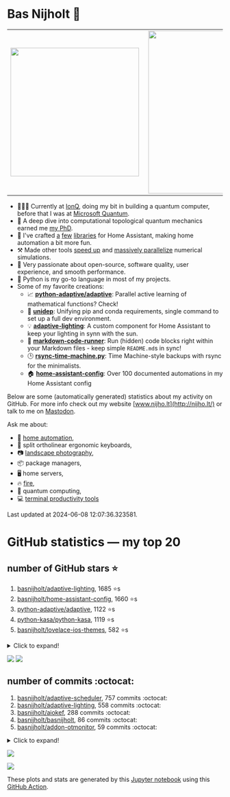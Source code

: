 # Bas Nijholt 👋

<center>
  <table>
    <tr>
        <td><img width="300px" align="left" src="https://github-readme-stats.vercel.app/api/top-langs/?username=basnijholt&hide=TeX,Jupyter%20Notebook&layout=compact&theme=radical" /></td>
        <td><img align='right' src="https://github-readme-stats.vercel.app/api?username=basnijholt&show_icons=true&theme=radical" width="380"></td>
    </tr>
  </table>
</center>

- 👷🏻‍♂️ Currently at [IonQ](https://ionq.com/), doing my bit in building a quantum computer, before that I was at [Microsoft Quantum](https://quantum.microsoft.com/).
- 🌟 A deep dive into computational topological quantum mechanics earned me [my PhD](https://github.com/basnijholt/thesis).
- 🎨 I've crafted [a](https://github.com/basnijholt/adaptive-lighting) [few](https://github.com/basnijholt/aiokef) [libraries](https://github.com/basnijholt/miflora) for Home Assistant, making home automation a bit more fun.
- ⚒️ Made other tools [speed up](https://github.com/python-adaptive/adaptive) and [massively parallelize](https://github.com/basnijholt/adaptive-scheduler) numerical simulations.
- 🏅 Very passionate about open-source, software quality, user experience, and smooth performance.
- 🐍 Python is my go-to language in most of my projects.
- Some of my favorite creations:
  - 📈 **[python-adaptive/adaptive](https://github.com/python-adaptive/adaptive/)**: Parallel active learning of mathematical functions? Check!
  - 🧬 **[unidep](https://github.com/basnijholt/unidep/)**: Unifying pip and conda requirements, single command to set up a full dev environment.
  - 💡 **[adaptive-lighting](https://github.com/basnijholt/adaptive-lighting/)**: A custom component for Home Assistant to keep your lighting in synn with the sun.
  - 📝 **[markdown-code-runner](https://github.com/basnijholt/markdown-code-runner/)**: Run (hidden) code blocks right within your Markdown files - keep simple `README.md`s in sync!
  - 🕒 **[rsync-time-machine.py](https://github.com/basnijholt/rsync-time-machine.py/)**: Time Machine-style backups with rsync for the minimalists.
  - 🏠 **[home-assistant-config](https://github.com/basnijholt/home-assistant-config/)**: Over 100 documented automations in my Home Assistant config

Below are some (automatically generated) statistics about my activity on GitHub.
For more info check out my website [www.nijho.lt](http://nijho.lt/) or talk to me on <a rel="me" href="https://fosstodon.org/@basnijholt">Mastodon</a>.

Ask me about:

- 🏡 [home automation](https://github.com/basnijholt/home-assistant-config/),
- 🎹 split ortholinear ergonomic keyboards,
- 📷 [landscape photography](https://www.instagram.com/bnijholt),
- 📦 package managers,
- 🖥️ home servers,
- 🔥 [fire](https://wenfire.nijho.lt/),
- 🧠 quantum computing,
- 💻 [terminal productivity tools](https://www.nijho.lt/post/terminal-ninja/)

Last updated at 2024-06-08 12:07:36.323581.

# GitHub statistics — my top 20

## number of GitHub stars ⭐️

1. [basnijholt/adaptive-lighting](https://github.com/basnijholt/adaptive-lighting/), 1685 ⭐️s
2. [basnijholt/home-assistant-config](https://github.com/basnijholt/home-assistant-config/), 1660 ⭐️s
3. [python-adaptive/adaptive](https://github.com/python-adaptive/adaptive/), 1122 ⭐️s
4. [python-kasa/python-kasa](https://github.com/python-kasa/python-kasa/), 1119 ⭐️s
5. [basnijholt/lovelace-ios-themes](https://github.com/basnijholt/lovelace-ios-themes/), 582 ⭐️s
<details><summary>Click to expand!</summary>

6. [basnijholt/lovelace-ios-dark-mode-theme](https://github.com/basnijholt/lovelace-ios-dark-mode-theme/), 448 ⭐️s
7. [basnijholt/rsync-time-machine.py](https://github.com/basnijholt/rsync-time-machine.py/), 369 ⭐️s
8. [basnijholt/miflora](https://github.com/basnijholt/miflora/), 362 ⭐️s
9. [topocm/topocm_content](https://github.com/topocm/topocm_content/), 268 ⭐️s
10. [basnijholt/unidep](https://github.com/basnijholt/unidep/), 212 ⭐️s
11. [basnijholt/home-assistant-streamdeck-yaml](https://github.com/basnijholt/home-assistant-streamdeck-yaml/), 209 ⭐️s
12. [basnijholt/home-assistant-macbook-touch-bar](https://github.com/basnijholt/home-assistant-macbook-touch-bar/), 94 ⭐️s
13. [kwant-project/kwant](https://github.com/kwant-project/kwant/), 85 ⭐️s
14. [basnijholt/markdown-code-runner](https://github.com/basnijholt/markdown-code-runner/), 83 ⭐️s
15. [basnijholt/home-assistant-streamdeck-yaml-addon](https://github.com/basnijholt/home-assistant-streamdeck-yaml-addon/), 63 ⭐️s
16. [basnijholt/aiokef](https://github.com/basnijholt/aiokef/), 37 ⭐️s
17. [basnijholt/thesis-cover](https://github.com/basnijholt/thesis-cover/), 34 ⭐️s
18. [basnijholt/adaptive-scheduler](https://github.com/basnijholt/adaptive-scheduler/), 26 ⭐️s
19. [basnijholt/instacron](https://github.com/basnijholt/instacron/), 20 ⭐️s
20. [kwant-project/kwant-tutorial-2016](https://github.com/kwant-project/kwant-tutorial-2016/), 19 ⭐️s

</details>

![](https://github.com/basnijholt/basnijholt/raw/main/stars_over_time.png)
![](https://github.com/basnijholt/basnijholt/raw/main/stars_over_time_per_repo.png)

## number of commits :octocat:

1. [basnijholt/adaptive-scheduler](https://github.com/basnijholt/adaptive-scheduler/), 757 commits :octocat:
2. [basnijholt/adaptive-lighting](https://github.com/basnijholt/adaptive-lighting/), 558 commits :octocat:
3. [basnijholt/aiokef](https://github.com/basnijholt/aiokef/), 288 commits :octocat:
4. [basnijholt/basnijholt](https://github.com/basnijholt/basnijholt/), 86 commits :octocat:
5. [basnijholt/addon-otmonitor](https://github.com/basnijholt/addon-otmonitor/), 59 commits :octocat:
<details><summary>Click to expand!</summary>

6. [AppDaemon/appdaemon](https://github.com/AppDaemon/appdaemon/), 52 commits :octocat:
7. [basnijholt/codestructure](https://github.com/basnijholt/codestructure/), 52 commits :octocat:
8. [conda-forge/adaptive-scheduler-feedstock](https://github.com/conda-forge/adaptive-scheduler-feedstock/), 48 commits :octocat:
9. [basnijholt/conda-recipes](https://github.com/basnijholt/conda-recipes/), 48 commits :octocat:
10. [basnijholt/cluster-logger](https://github.com/basnijholt/cluster-logger/), 45 commits :octocat:
11. [conda-forge/adaptive-feedstock](https://github.com/conda-forge/adaptive-feedstock/), 40 commits :octocat:
12. [basnijholt/adaptive-tools](https://github.com/basnijholt/adaptive-tools/), 34 commits :octocat:
13. [basnijholt/day-one-story-sender](https://github.com/basnijholt/day-one-story-sender/), 25 commits :octocat:
14. [basnijholt/calendar-of-life](https://github.com/basnijholt/calendar-of-life/), 20 commits :octocat:
15. [basnijholt/arxiv-feed-mailer](https://github.com/basnijholt/arxiv-feed-mailer/), 15 commits :octocat:
16. [basnijholt/backups](https://github.com/basnijholt/backups/), 15 commits :octocat:
17. [basnijholt/adaptive-talk](https://github.com/basnijholt/adaptive-talk/), 10 commits :octocat:
18. [jupyter/docker-stacks](https://github.com/jupyter/docker-stacks/), 10 commits :octocat:
19. [basnijholt/azure-singularity-agent](https://github.com/basnijholt/azure-singularity-agent/), 10 commits :octocat:
20. [basnijholt/azure-agent-jupyter-minimal-notebook](https://github.com/basnijholt/azure-agent-jupyter-minimal-notebook/), 10 commits :octocat:

</details>

![](https://github.com/basnijholt/basnijholt/raw/main/commits_per_hour.png)

![](https://github.com/basnijholt/basnijholt/raw/main/commits_per_weekday.png)


These plots and stats are generated by this [Jupyter notebook](./update-readme.ipynb) using this [GitHub Action](.github/workflows/run-notebook.yml).
